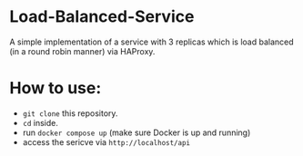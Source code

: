# Load-Balanced-Service

A simple implementation of a service with 3 replicas which is load balanced (in a round robin manner) via HAProxy.

# How to use:
- `git clone` this repository.
- `cd` inside.
- run `docker compose up` (make sure Docker is up and running)
- access the sericve via `http://localhost/api`
